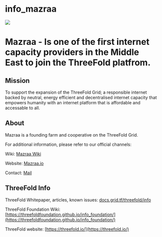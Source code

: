 # info_mazraa

[![](https://images.unsplash.com/photo-1502923061100-eb3c21273a5a?ixlib=rb-0.3.5&ixid=eyJhcHBfaWQiOjEyMDd9&s=90517ac5a32c63419e3fd8f23dc6713d&auto=format&fit=crop&w=3450&q=80)](https://www.youtube.com/watch?v=4exjbFvnGkk)

# Mazraa - Is one of the first internet capacity providers in the Middle East to join the ThreeFold platfrom.

## Mission

To support the expansion of the ThreeFold Grid; a responsible internet backed by neutral, energy efficient and decentralised internet capacity that empowers humanity with an internet platform that is affordable and accessable to all.

## About 
Mazraa is a founding farm and cooperative on the ThreeFold Grid. 

For additional information, please refer to our official channels:

Wiki: [Mazraa Wiki](https://threefoldfoundation.github.io/info_mazraa/)

Website: [Mazraa.io](https://www.mazraa.io/) 

Contact: [Mail](connect@mazraa.io)

## ThreeFold Info

ThreeFold Whitepaper, articles, known issues: [docs.grid.tf/threefold/info](https://docs.grid.tf/threefold/info)

ThreeFold Foundation Wiki: [https://threefoldfoundation.github.io/info_foundation/](https://threefoldfoundation.github.io/info_foundation/)

ThreeFold website: [https://threefold.io/](https://threefold.io/)
